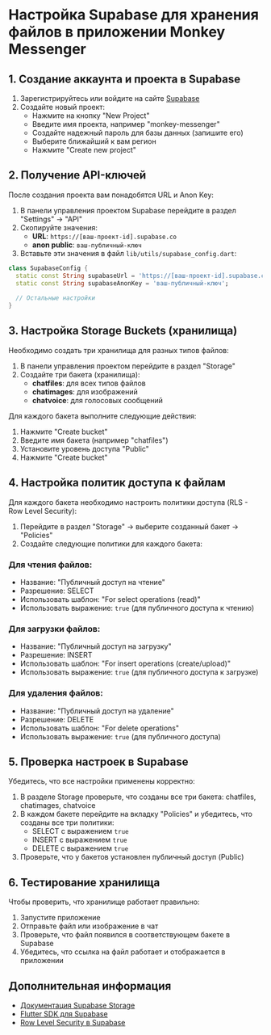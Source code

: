 # Настройка Supabase для хранения файлов в приложении Monkey Messenger

## 1. Создание аккаунта и проекта в Supabase

1. Зарегистрируйтесь или войдите на сайте [Supabase](https://supabase.com/)
2. Создайте новый проект:
   - Нажмите на кнопку "New Project"
   - Введите имя проекта, например "monkey-messenger"
   - Создайте надежный пароль для базы данных (запишите его)
   - Выберите ближайший к вам регион
   - Нажмите "Create new project"

## 2. Получение API-ключей

После создания проекта вам понадобятся URL и Anon Key:

1. В панели управления проектом Supabase перейдите в раздел "Settings" -> "API"
2. Скопируйте значения:
   - **URL**: `https://[ваш-проект-id].supabase.co`
   - **anon public**: `ваш-публичный-ключ`
3. Вставьте эти значения в файл `lib/utils/supabase_config.dart`:

```dart
class SupabaseConfig {
  static const String supabaseUrl = 'https://[ваш-проект-id].supabase.co';
  static const String supabaseAnonKey = 'ваш-публичный-ключ';
  
  // Остальные настройки
}
```

## 3. Настройка Storage Buckets (хранилища)

Необходимо создать три хранилища для разных типов файлов:

1. В панели управления проектом перейдите в раздел "Storage"
2. Создайте три бакета (хранилища):
   - **chatfiles**: для всех типов файлов
   - **chatimages**: для изображений
   - **chatvoice**: для голосовых сообщений

Для каждого бакета выполните следующие действия:
1. Нажмите "Create bucket"
2. Введите имя бакета (например "chatfiles")
3. Установите уровень доступа "Public"
4. Нажмите "Create bucket"

## 4. Настройка политик доступа к файлам

Для каждого бакета необходимо настроить политики доступа (RLS - Row Level Security):

1. Перейдите в раздел "Storage" -> выберите созданный бакет -> "Policies"
2. Создайте следующие политики для каждого бакета:

### Для чтения файлов:
- Название: "Публичный доступ на чтение"
- Разрешение: SELECT
- Использовать шаблон: "For select operations (read)"
- Использовать выражение: `true` (для публичного доступа к чтению)

### Для загрузки файлов:
- Название: "Публичный доступ на загрузку"
- Разрешение: INSERT
- Использовать шаблон: "For insert operations (create/upload)"
- Использовать выражение: `true` (для публичного доступа к загрузке)

### Для удаления файлов:
- Название: "Публичный доступ на удаление"
- Разрешение: DELETE
- Использовать шаблон: "For delete operations"
- Использовать выражение: `true` (для публичного доступа)

## 5. Проверка настроек в Supabase

Убедитесь, что все настройки применены корректно:

1. В разделе Storage проверьте, что созданы все три бакета: chatfiles, chatimages, chatvoice
2. В каждом бакете перейдите на вкладку "Policies" и убедитесь, что созданы все три политики:
   - SELECT с выражением `true`
   - INSERT с выражением `true`
   - DELETE с выражением `true`
3. Проверьте, что у бакетов установлен публичный доступ (Public)

## 6. Тестирование хранилища

Чтобы проверить, что хранилище работает правильно:

1. Запустите приложение
2. Отправьте файл или изображение в чат
3. Проверьте, что файл появился в соответствующем бакете в Supabase
4. Убедитесь, что ссылка на файл работает и отображается в приложении

## Дополнительная информация

- [Документация Supabase Storage](https://supabase.com/docs/guides/storage)
- [Flutter SDK для Supabase](https://supabase.com/docs/reference/dart/installing)
- [Row Level Security в Supabase](https://supabase.com/docs/guides/auth/row-level-security) 